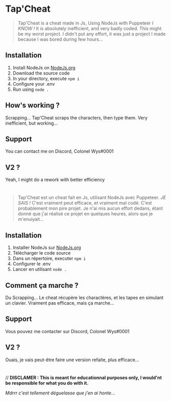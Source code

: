 # Tap'Cheat

> Tap'Cheat is a cheat made in Js, Using NodeJs with Puppeteer
*I KNOW !* It is absolutely inefficient, and very badly coded.
This might be my worst project. I didn't put any effort, it was just a project I made because I was bored during few hours...

## Installation

1. Install NodeJs on [NodeJs.org](https://nodejs.org/en/)
2. Download the source code
3. In your directory, execute `npm i`
4. Configure your .env
5. Run using `node .`

## How's working ?
Scrapping...
Tap'Cheat scraps the characters, then type them.
Very inefficient, but working...

## Support
You can contact me on Discord, Colonel Wys#0001

## V2 ?
Yeah, I might do a rework with better efficiency
#

> Tap'Cheat est un cheat fait en Js, utilisant NodeJs avec Puppeteer.
*JE SAIS !* C'est vraiment peut efficace, et vraiment mal codé.
C'est probablement mon pire projet. Je n'ai mis aucun effort dedans, étant donné que j'ai réalisé ce projet en quelques heures, alors que je m'enuiyait...

## Installation

1. Installer NodeJs sur [NodeJs.org](https://nodejs.org/fr)
2. Télécharger le code source
3. Dans un répertoire, executer `npm i`
4. Configurer le .env
5. Lancer en utilisant `node .`

## Comment ça marche ?
Du Scrapping...
Le cheat récupère les charactères, et les tapes en simulant un clavier.
Vraiment pas efficace, mais ça marche...

## Support
Vous pouvez me contacter sur Discord, Colonel Wys#0001

## V2 ?
Ouais, je vais peut-être faire une version refaite, plus efficace...
#

// **DISCLAMER : This is meant for educationnal purposes only, I would'nt be responsible for what you do with it.**



*Mdrrr c'est tellement déguelasse que j'en ai honte...*
